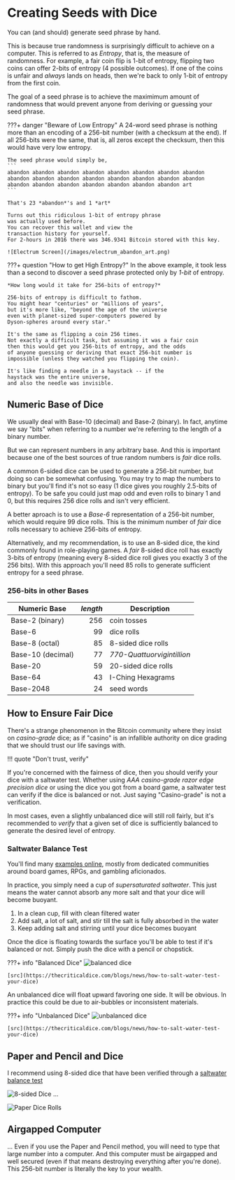 # Creating Seeds with Dice

You can (and should) generate seed phrase by hand.

This is because true randomness is surprisingly difficult 
 to achieve on a computer.
This is referred to as *Entropy*,
 that is, the measure of randomness. 
 For example, a fair coin flip is 1-bit of entropy,
 flipping two coins can offer 2-bits of entropy (4 possible outcomes).
 If one of the coins is unfair and *always* lands
 on heads, then we're back to only 1-bit of entropy
 from the first coin.

The goal of a seed phrase 
 is to achieve the maximimum amount of randomness
 that would prevent anyone from deriving or guessing
 your seed phrase.

???+ danger "Beware of Low Entropy"
	A 24-word seed phrase is nothing more than an encoding
    of a 256-bit number (with a checksum at the end).
    If all 256-bits were the same, that is, all zeros except the checksum,
    then this would have very low entropy.

    The seed phrase would simply be,
    ```
    abandon abandon abandon abandon abandon abandon abandon abandon abandon abandon abandon abandon abandon abandon abandon abandon abandon abandon abandon abandon abandon abandon abandon art
    ```

    That's 23 *abandon*'s and 1 *art*

    Turns out this ridiculous 1-bit of entropy phrase
    was actually used before.
    You can recover this wallet and view the
    transaction history for yourself.
    For 2-hours in 2016 there was 346.9341 Bitcoin stored with this key.

    ![Electrum Screen](/images/electrum_abandon_art.png)

???+ question "How to get High Entropy?"
    In the above example, it took less than
    a second to discover a seed phrase protected only by *1-bit* of entropy.

    *How long would it take for 256-bits of entropy?*

	256-bits of entropy is difficult to fathom.
	You might hear "centuries" or "millions of years",
    but it's more like, "beyond the age of the universe
    even with planet-sized super-computers powered by 
    Dyson-spheres around every star."

    It's the same as flipping a coin 256 times.
    Not exactly a difficult task, but assuming it was a fair coin
    then this would get you 256-bits of entropy, and the odds
    of anyone guessing or deriving that exact 256-bit number is
    impossible (unless they watched you flipping the coin).

    It's like finding a needle in a haystack -- if the 
    haystack was the entire universe,
    and also the needle was invisible.


## Numeric Base of Dice

We usually deal with Base-10 (decimal) and Base-2 (binary).
 In fact, anytime we say "bits" when referring to a number
 we're referring to the length of a binary number.

But we can represent numbers in any arbitrary base.
 And this is important because one of the best
 sources of true random numbers is *fair* dice rolls.

A common 6-sided dice can be used to generate a 256-bit
 number, but doing so can be somewhat confusing.
 You may try to map the numbers to binary but you'll find
 it's not so easy (1 dice gives you roughly 2.5-bits of entropy).
 To be safe you could just map odd and even rolls to binary 1 and 0,
 but this requires 256 dice rolls and isn't very efficient.

A better aproach is to use a *Base-6* representation of a 256-bit
 number, which would require 99 dice rolls.
 This is the minimum number of *fair* dice rolls necessary
 to achieve 256-bits of entropy.

Alternatively, and my recommendation, is to use an 8-sided dice,
 the kind commonly found in role-playing games.
 A *fair* 8-sided dice roll has exactly 3-bits
 of entropy (meaning every 8-sided dice roll gives you exactly 3 of the 256 bits).
 With this approach 
 you'll need 85 rolls to generate sufficient
 entropy for a seed phrase.


### 256-bits in other Bases

| Numeric Base          | *length* | Description                |
| --------------------- | -------: |--------------------------- |
| Base-2 (binary)       | 256      | coin tosses                |
| Base-6                |  99      | dice rolls                 |
| Base-8 (octal)        |  85      | 8-sided dice rolls         |
| Base-10 (decimal)     |  77      | *770-Quattuorvigintillion* |
| Base-20               |  59      | 20-sided dice rolls        |
| Base-64               |  43      | I-Ching Hexagrams          |
| Base-2048             |  24      | seed words                 |

## How to Ensure Fair Dice

There's a strange phenomenon in the Bitcoin
 community where they insist on 
 *casino-grade* dice;
 as if "casino" is an
 infallible authority
 on dice grading that we should trust
 our life savings with.

!!! quote "Don't trust, verify"

If you're concerned
 with the fairness of dice, then 
 you should verify your dice with a 
 saltwater test.
Whether using *AAA casino-grade razor edge 
 precision dice* or using the dice you got
 from a board game, a saltwater test can verify
 if the dice is balanced or not. Just saying
 "Casino-grade" is not a verification.

In most cases, even a slightly unbalanced dice
 will still roll fairly, but it's recommended 
 to *verify* that a given set of dice is 
 sufficiently balanced to generate the 
 desired level of entropy.


### Saltwater Balance Test

You'll find many 
 [examples online](https://thecriticaldice.com/blogs/news/how-to-salt-water-test-your-dice), 
 mostly from
 dedicated communities around board games, RPGs,
 and gambling aficionados.

In practice, you simply need a cup of
 *supersaturated saltwater*. This just means
 the water cannot absorb any more salt and
 that your dice will become buoyant. 

1. In a clean cup, fill with clean filtered
 water
1. Add salt, a lot of salt, and stir till 
 the salt is fully absorbed in the water
1. Keep adding salt and stirring until
 your dice becomes buoyant

Once the dice is floating towards the surface
 you'll be able to test if it's
 balanced or not. Simply push the dice
 with a pencil or chopstick.

???+ info "Balanced Dice"
    ![balanced dice](/images/d20_balanced_saltwater.gif)

    [src](https://thecriticaldice.com/blogs/news/how-to-salt-water-test-your-dice)

An unbalanced dice will float upward favoring
 one side. It will be obvious. In practice
 this could be due to air-bubbles or
 inconsistent materials.

???+ info "Unbalanced Dice"
    ![unbalanced dice](/images/d20_unbalanced_saltwater.gif)

    [src](https://thecriticaldice.com/blogs/news/how-to-salt-water-test-your-dice)


## Paper and Pencil and Dice

I recommend using 8-sided dice that have been verified through a 
 [saltwater balance test](#saltwater-balance-test)

![8-sided Dice](/images/d8_dice.jpg)
...

![Paper Dice Rolls](/images/paper_dice_rolls.jpg)

## Airgapped Computer

...
Even if you use the Paper and Pencil method,
 you will need to type that large number into a computer.
 And this computer must be airgapped and well secured 
 (even if that means destroying everything after you're done).
 This 256-bit number is literally the key to your wealth.





